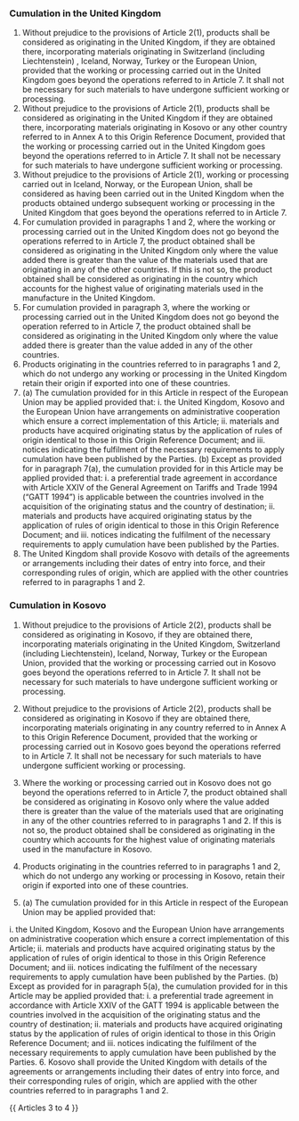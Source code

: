 ### Cumulation in the United Kingdom
1.	Without prejudice to the provisions of Article 2(1), products shall be considered as originating in the United Kingdom, if they are obtained there, incorporating materials originating in Switzerland (including Liechtenstein) , Iceland, Norway, Turkey or the European Union, provided that the working or processing carried out in the United Kingdom goes beyond the operations referred to in Article 7. It shall not be necessary for such materials to have undergone sufficient working or processing.
2.	Without prejudice to the provisions of Article 2(1), products shall be considered as originating in the United Kingdom if they are obtained there, incorporating materials originating in Kosovo or any other country referred to in Annex A to this Origin Reference Document, provided that the working or processing carried out in the United Kingdom goes beyond the operations referred to in Article 7. It shall not be necessary for such materials to have undergone sufficient working or processing.
3.	Without prejudice to the provisions of Article 2(1), working or processing carried out in Iceland, Norway, or the European Union, shall be considered as having been carried out in the United Kingdom when the products obtained undergo subsequent working or processing in the United Kingdom that goes beyond the operations referred to in Article 7.
4.	For cumulation provided in paragraphs 1 and 2, where the working or processing carried out in the United Kingdom does not go beyond the operations referred to in Article 7, the product obtained shall be considered as originating in the United Kingdom only where the value added there is greater than the value of the materials used that are originating in any of the other countries. If this is not so, the product obtained shall be considered as originating in the country which accounts for the highest value of originating materials used in the manufacture in the United Kingdom.
5.	For cumulation provided in paragraph 3, where the working or processing carried out in the United Kingdom does not go beyond the operation referred to in Article 7, the product obtained shall be considered as originating in the United Kingdom only where the value added there is greater than the value added in any of the other countries. 
6.	Products originating in the countries referred to in paragraphs 1 and 2, which do not undergo any working or processing in the United Kingdom retain their origin if exported into one of these countries.
7.	(a) 	The cumulation provided for in this Article in respect of the European Union may be applied provided that:
i.	the United Kingdom, Kosovo and the European Union have arrangements on administrative cooperation which ensure a correct implementation of this Article;
ii.	materials and products have acquired originating status by the application of rules of origin identical to those in this Origin Reference Document; and
iii.	notices indicating the fulfilment of the necessary requirements to apply cumulation have been published by the Parties.
(b) 	Except as provided for in paragraph 7(a), the cumulation provided for in this Article may be applied provided that:
i.	a preferential trade agreement in accordance with Article XXIV of the General Agreement on Tariffs and Trade 1994 (“GATT 1994”) is applicable between the countries involved in the acquisition of the originating status and the country of destination;
ii.	materials and products have acquired originating status by the application of rules of origin identical to those in this Origin Reference Document; and
iii.	notices indicating the fulfilment of the necessary requirements to apply cumulation have been published by the Parties.
8. 	The United Kingdom shall provide Kosovo with details of the agreements or arrangements including their dates of entry into force, and their corresponding rules of origin, which are applied with the other countries referred to in paragraphs 1 and 2.

### Cumulation in Kosovo

1.	Without prejudice to the provisions of Article 2(2), products shall be considered as originating in Kosovo, if they are obtained there, incorporating materials originating in the United Kingdom, Switzerland (including Liechtenstein), Iceland, Norway, Turkey or the European Union, provided that the working or processing carried out in Kosovo goes beyond the operations referred to in Article 7. It shall not be necessary for such materials to have undergone sufficient working or processing.

2.	Without prejudice to the provisions of Article 2(2), products shall be considered as originating in Kosovo if they are obtained there, incorporating materials originating in any country referred to in Annex A to this Origin Reference Document, provided that the working or processing carried out in Kosovo goes beyond the operations referred to in Article 7. It shall not be necessary for such materials to have undergone sufficient working or processing.

3.	Where the working or processing carried out in Kosovo does not go beyond the operations referred to in Article 7, the product obtained shall be considered as originating in Kosovo only where the value added there is greater than the value of the materials used that are originating in any of the other countries referred to in paragraphs 1 and 2. If this is not so, the product obtained shall be considered as originating in the country which accounts for the highest value of originating materials used in the manufacture in Kosovo.

4.	Products originating in the countries referred to in paragraphs 1 and 2, which do not undergo any working or processing in Kosovo, retain their origin if exported into one of these countries.

5.	(a) 	The cumulation provided for in this Article in respect of the European Union may be applied provided that:

i.	the United Kingdom, Kosovo and the European Union have arrangements on administrative cooperation which ensure a correct implementation of this Article;
ii.	materials and products have acquired originating status by the application of rules of origin identical to those in this Origin Reference Document; and
iii.	notices indicating the fulfilment of the necessary requirements to apply cumulation have been published by the Parties.
(b)	Except as provided for in paragraph 5(a), the cumulation provided for in this Article may be applied provided that:
i.	a preferential trade agreement in accordance with Article XXIV of the GATT 1994 is applicable between the countries involved in the acquisition of the originating status and the country of destination;
ii.	materials and products have acquired originating status by the application of rules of origin identical to those in this Origin Reference Document; and
iii.	notices indicating the fulfilment of the necessary requirements to apply cumulation have been published by the Parties.
6.	Kosovo shall provide the United Kingdom with details of the agreements or arrangements including their dates of entry into force, and their corresponding rules of origin, which are applied with the other countries referred to in paragraphs 1 and 2.

{{ Articles 3 to 4 }}
